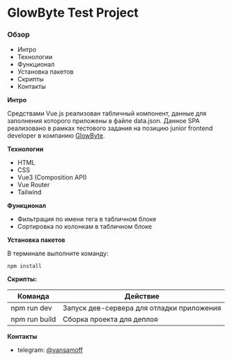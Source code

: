 # GlowByte Test Project

### Обзор
* Интро
* Технологии
* Функционал
* Установка пакетов
* Скрипты
* Контакты

**Интро**

Средствами Vue.js реализован табличный компонент, данные для заполнения которого приложены в файле data.json.
Данное SPA реализовано в рамках тестового задания на позицию junior frontend developer в компанию [GlowByte](https://glowbyteconsulting.com/).

**Технологии**

* HTML
* CSS
* Vue3 (Composition API)
* Vue Router
* Tailwind

**Функционал**

* Фильтрация по имени тега в табличном блоке
* Сортировка по колонкам в табличном блоке

**Установка пакетов**

В терминале выполните команду:
```
npm install
```

**Скрипты:**

|Команда|Действие|
|-------|--------|
|npm run dev|Запуск дев-сервера для отладки приложения|
|npm run build|Сборка проекта для деплоя|

**Контакты**
* telegram: [@vansamoff](https://t.me/vansamoff)